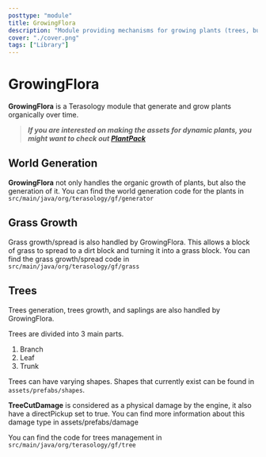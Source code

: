```yaml
---
posttype: "module" 
title: GrowingFlora
description: "Module providing mechanisms for growing plants (trees, bushes, crops)"
cover: "./cover.png"
tags: ["Library"]
---
```

GrowingFlora
============
**GrowingFlora** is a Terasology module that generate and grow plants organically over time.

> ***If you are interested on making the assets for dynamic plants, you might want to check out [PlantPack](https://github.com/Terasology/PlantPack)***

World Generation
-------
**GrowingFlora** not only handles the organic growth of plants, but also the generation of it. You can find the world generation code for the plants in `src/main/java/org/terasology/gf/generator`

Grass Growth
------------
Grass growth/spread is also handled by GrowingFlora. This allows a block of grass to spread to a dirt block and turning it into a grass block. You can find the grass growth/spread code in `src/main/java/org/terasology/gf/grass`

Trees
-------
Trees generation, trees growth, and saplings are also handled by GrowingFlora.

Trees are divided into 3 main parts.
 1. Branch
 2. Leaf
 3. Trunk

Trees can have varying shapes. Shapes that currently exist can be found in `assets/prefabs/shapes`.

**TreeCutDamage** is considered as a physical damage by the engine, it also have a directPickup set to true. You can find more information about this damage type in assets/prefabs/damage

You can find the code for trees management in `src/main/java/org/terasology/gf/tree`